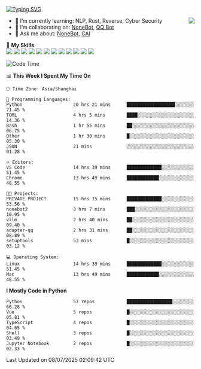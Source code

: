 [![Typing SVG](https://readme-typing-svg.herokuapp.com?size=25&duration=2500&color=8C43EA&vCenter=true&width=200&height=40&lines=Hi+there+%F0%9F%91%8B%F0%9F%8F%BB;I'm+yanyongyu)](https://git.io/typing-svg)

<a href="#">
  <img align="right" src="https://github-readme-stats.vercel.app/api?username=yanyongyu&count_private=true&show_icons=true&bg_color=15,f2f7fd,E0EAFC" />
</a>

- 🌱 I’m currently learning: NLP, Rust, Reverse, Cyber Security
- 👯 I’m collaborating on: [NoneBot](https://github.com/nonebot), [QQ Bot](https://github.com/Mrs4s/go-cqhttp)
- 💬 Ask me about: [NoneBot](https://github.com/nonebot), [CAI](https://github.com/cscs181/CAI)

🌟 **My Skills**  
![](https://img.shields.io/badge/-Python-3e74a2?style=flat-square&logo=Python&logoColor=fff)
![](https://img.shields.io/badge/-TypeScript-3178C6?style=flat-square&logo=TypeScript&logoColor=fff)
![](https://img.shields.io/badge/-Vue-4fc08d?style=flat-square&logo=Vue.js&logoColor=fff)
![](https://img.shields.io/badge/-React-2d98ce?style=flat-square&logo=React&logoColor=fff)
![](https://img.shields.io/badge/-FastAPI-009688?style=flat-square&logo=FastAPI&logoColor=fff)
![](https://img.shields.io/badge/-Linux-000000?style=flat-square&logo=Linux&logoColor=fff)
![](https://img.shields.io/badge/-Docker-2496ED?style=flat-square&logo=Docker&logoColor=fff)
![](https://img.shields.io/badge/-Kubernetes-326CE5?style=flat-square&logo=Kubernetes&logoColor=fff)
![](https://img.shields.io/badge/-GitHub%20Actions-2088FF?style=flat-square&logo=GitHubActions&logoColor=fff)
![](https://img.shields.io/badge/-PostgreSQL-4169E1?style=flat-square&logo=PostgreSQL&logoColor=fff)
![](https://img.shields.io/badge/-Redis-DC382D?style=flat-square&logo=Redis&logoColor=fff)
![](https://img.shields.io/badge/-MongoDB-47A248?style=flat-square&logo=MongoDB&logoColor=fff)

<!--START_SECTION:waka-->
![Code Time](http://img.shields.io/badge/Code%20Time-7%2C716%20hrs%2033%20mins-blue)

📊 **This Week I Spent My Time On** 

```text
🕑︎ Time Zone: Asia/Shanghai

💬 Programming Languages: 
Python                   20 hrs 21 mins      ██████████████████░░░░░░░   71.45 % 
TOML                     4 hrs 5 mins        ████░░░░░░░░░░░░░░░░░░░░░   14.36 % 
Bash                     1 hr 55 mins        ██░░░░░░░░░░░░░░░░░░░░░░░   06.75 % 
Other                    1 hr 30 mins        █░░░░░░░░░░░░░░░░░░░░░░░░   05.30 % 
JSON                     21 mins             ░░░░░░░░░░░░░░░░░░░░░░░░░   01.28 % 

🔥 Editors: 
VS Code                  14 hrs 39 mins      █████████████░░░░░░░░░░░░   51.45 % 
Chrome                   13 hrs 49 mins      ████████████░░░░░░░░░░░░░   48.55 % 

🐱‍💻 Projects: 
PRIVATE PROJECT          15 hrs 15 mins      █████████████░░░░░░░░░░░░   53.56 % 
nonebot2                 3 hrs 7 mins        ███░░░░░░░░░░░░░░░░░░░░░░   10.95 % 
vllm                     2 hrs 40 mins       ██░░░░░░░░░░░░░░░░░░░░░░░   09.40 % 
adapter-qq               2 hrs 31 mins       ██░░░░░░░░░░░░░░░░░░░░░░░   08.89 % 
setuptools               53 mins             █░░░░░░░░░░░░░░░░░░░░░░░░   03.12 % 

💻 Operating System: 
Linux                    14 hrs 39 mins      █████████████░░░░░░░░░░░░   51.45 % 
Mac                      13 hrs 49 mins      ████████████░░░░░░░░░░░░░   48.55 % 
```

**I Mostly Code in Python** 

```text
Python                   57 repos            █████████████████░░░░░░░░   66.28 % 
Vue                      5 repos             █░░░░░░░░░░░░░░░░░░░░░░░░   05.81 % 
TypeScript               4 repos             █░░░░░░░░░░░░░░░░░░░░░░░░   04.65 % 
Shell                    3 repos             █░░░░░░░░░░░░░░░░░░░░░░░░   03.49 % 
Jupyter Notebook         2 repos             █░░░░░░░░░░░░░░░░░░░░░░░░   02.33 % 
```




 Last Updated on 08/07/2025 02:09:42 UTC
<!--END_SECTION:waka-->
